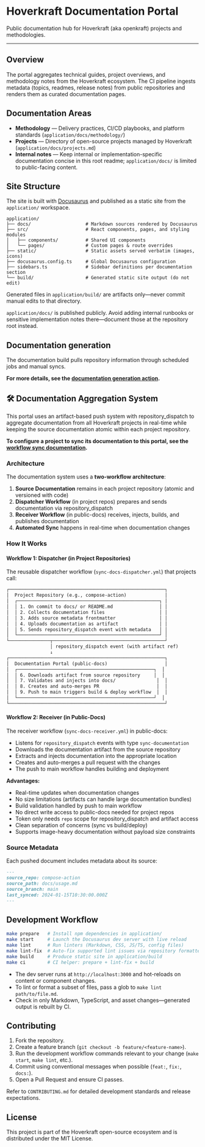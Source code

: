 # Hoverkraft Documentation Portal

Public documentation hub for Hoverkraft (aka openkraft) projects and methodologies.

---

## Overview

The portal aggregates technical guides, project overviews, and methodology notes from the Hoverkraft ecosystem. The CI pipeline ingests metadata (topics, readmes, release notes) from public repositories and renders them as curated documentation pages.

## Documentation Areas

- **Methodology** — Delivery practices, CI/CD playbooks, and platform standards (`application/docs/methodology/`)
- **Projects** — Directory of open-source projects managed by Hoverkraft (`application/docs/projects.md`)
- **Internal notes** — Keep internal or implementation-specific documentation concise in this root readme; `application/docs/` is limited to public-facing content.

## Site Structure

The site is built with [Docusaurus](https://docusaurus.io/) and published as a static site from the `application/` workspace.

```
application/
├── docs/                    # Markdown sources rendered by Docusaurus
├── src/                     # React components, pages, and styling modules
│   ├── components/          # Shared UI components
│   └── pages/               # Custom pages & route overrides
├── static/                  # Static assets served verbatim (images, icons)
├── docusaurus.config.ts     # Global Docusaurus configuration
├── sidebars.ts              # Sidebar definitions per documentation section
└── build/                   # Generated static site output (do not edit)
```

Generated files in `application/build/` are artifacts only—never commit manual edits to that directory.

`application/docs/` is published publicly. Avoid adding internal runbooks or sensitive implementation notes there—document those at the repository root instead.

## Documentation generation

The documentation build pulls repository information through scheduled jobs and manual syncs.

**For more details, see the [documentation generation action](.github/actions/generate-docs/README.md).**

## 🛠️ Documentation Aggregation System

This portal uses an artifact-based push system with repository_dispatch to aggregate documentation from all Hoverkraft projects in real-time while keeping the source documentation atomic within each project repository.

**To configure a project to sync its documentation to this portal, see the [workflow sync documentation](./.github/workflows/sync-docs-dispatcher.md).**

### Architecture

The documentation system uses a **two-workflow architecture**:

1. **Source Documentation** remains in each project repository (atomic and versioned with code)
2. **Dispatcher Workflow** (in project repos) prepares and sends documentation via repository_dispatch
3. **Receiver Workflow** (in public-docs) receives, injects, builds, and publishes documentation
4. **Automated Sync** happens in real-time when documentation changes

### How It Works

#### Workflow 1: Dispatcher (in Project Repositories)

The reusable dispatcher workflow (`sync-docs-dispatcher.yml`) that projects call:

```txt
┌─────────────────────────────────────────────────────────┐
│  Project Repository (e.g., compose-action)              │
│  ┌────────────────────────────────────────────────────┐ │
│  │ 1. On commit to docs/ or README.md                 │ │
│  │ 2. Collects documentation files                    │ │
│  │ 3. Adds source metadata frontmatter                │ │
│  │ 4. Uploads documentation as artifact               │ │
│  │ 5. Sends repository_dispatch event with metadata   │ │
│  └────────────────────────────────────────────────────┘ │
└───────────────┬─────────────────────────────────────────┘
                │ repository_dispatch event (with artifact ref)
                ↓
┌─────────────────────────────────────────────────────────┐
│  Documentation Portal (public-docs)                     │
│  ┌──────────────────────────────────────────────────┐  │
│  │ 6. Downloads artifact from source repository     │  │
│  │ 7. Validates and injects into docs/               │  │
│  │ 8. Creates and auto-merges PR                     │  │
│  │ 9. Push to main triggers build & deploy workflow  │  │
│  └──────────────────────────────────────────────────┘  │
└─────────────────────────────────────────────────────────┘
```

#### Workflow 2: Receiver (in Public-Docs)

The receiver workflow (`sync-docs-receiver.yml`) in public-docs:

- Listens for `repository_dispatch` events with type `sync-documentation`
- Downloads the documentation artifact from the source repository
- Extracts and injects documentation into the appropriate location
- Creates and auto-merges a pull request with the changes
- The push to main workflow handles building and deployment

**Advantages:**

- Real-time updates when documentation changes
- No size limitations (artifacts can handle large documentation bundles)
- Build validation handled by push to main workflow
- No direct write access to public-docs needed for project repos
- Token only needs `repo` scope for repository_dispatch and artifact access
- Clean separation of concerns (sync vs build/deploy)
- Supports image-heavy documentation without payload size constraints

### Source Metadata

Each pushed document includes metadata about its source:

```markdown
---
source_repo: compose-action
source_path: docs/usage.md
source_branch: main
last_synced: 2024-01-15T10:30:00.000Z
---
```

## Development Workflow

```bash
make prepare   # Install npm dependencies in application/
make start     # Launch the Docusaurus dev server with live reload
make lint      # Run linters (Markdown, CSS, JS/TS, config files)
make lint-fix  # Auto-fix supported lint issues via repository formatter
make build     # Produce static site in application/build
make ci        # CI helper: prepare + lint-fix + build
```

- The dev server runs at `http://localhost:3000` and hot-reloads on content or component changes.
- To lint or format a subset of files, pass a glob to `make lint path/to/file.md`.
- Check in only Markdown, TypeScript, and asset changes—generated output is rebuilt by CI.

## Contributing

1. Fork the repository.
2. Create a feature branch (`git checkout -b feature/<feature-name>`).
3. Run the development workflow commands relevant to your change (`make start`, `make lint`, etc.).
4. Commit using conventional messages when possible (`feat:`, `fix:`, `docs:`).
5. Open a Pull Request and ensure CI passes.

Refer to `CONTRIBUTING.md` for detailed development standards and release expectations.

## License

This project is part of the Hoverkraft open-source ecosystem and is distributed under the MIT License.
